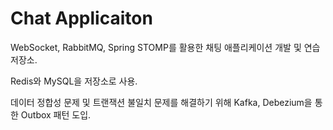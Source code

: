 # Chat Applicaiton

WebSocket, RabbitMQ, Spring STOMP를 활용한 채팅 애플리케이션 개발 및 연습 저장소.

Redis와 MySQL을 저장소로 사용.

데이터 정합성 문제 및 트랜잭션 불일치 문제를 해결하기 위해 Kafka, Debezium을 통한 Outbox 패턴 도입.
